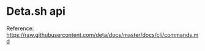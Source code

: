 
# Deta.sh api 

Reference: https://raw.githubusercontent.com/deta/docs/master/docs/cli/commands.md
